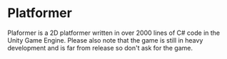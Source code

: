 # Platformer
Plaformer is a 2D platformer written in over 2000 lines of C# code in the Unity Game Engine.
Please also note that the game is still in heavy development and is far from release so don't ask for the game.
